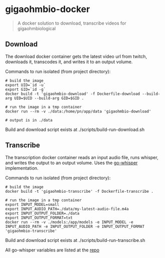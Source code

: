 # gigaohmbio-docker

> A docker solution to download, transcribe videos for gigaohmbiological

## Download
The download docker container gets the latest video url from twitch, downloads it, transcodes it, and writes it to an output volume.

Commands to run isolated (from project directory):
```
# build the image
export UID=`id -u`
export GID=`id -g`
docker build -t 'gigaohmbio-download' -f Dockerfile-download --build-arg UID=$UID --build-arg GID=$GID .

# run the image in a tmp container
docker run --rm -v ./data:/home/pn/app/data 'gigaohmbio-download'

# output is in ./data
```

Build and download script exists at ./scripts/build-run-download.sh

## Transcribe
The transcription docker container reads an input audio file, runs whisper, and writes the output to an output volume.
Uses the [go-whisper](https://github.com/appleboy/go-whisper) implementation.


Commands to run isolated (from project directory):
```
# build the image
docker build -t 'gigaohmbio-transcribe' -f Dockerfile-transcribe .

# run the image in a tmp container
export INPUT_MODEL=small
export INPUT_AUDIO_PATH=./data/my-latest-audio-file.m4a
export INPUT_OUTPUT_FOLDER=./data
export INPUT_OUTPUT_FORMAT=txt
docker run --rm -v ./models:/app/models -e INPUT_MODEL -e INPUT_AUDIO_PATH -e INPUT_OUTPUT_FOLDER -e INPUT_OUTPUT_FORMAT 'gigaohmbio-transcribe'
```

Build and download script exists at ./scripts/build-run-transcribe.sh

All go-whisper variables are listed at the [repo](https://github.com/appleboy/go-whisper/blob/main/README.md)
